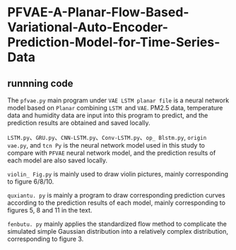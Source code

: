 # PFVAE-A-Planar-Flow-Based-Variational-Auto-Encoder-Prediction-Model-for-Time-Series-Data
## runnning code  
The ``pfvae.py`` main program under ``VAE LSTM planar file`` is a neural network model based on ``Planar`` combining ``LSTM ``and ``VAE``. PM2.5 data, temperature data and humidity data are input into this program to predict, and the prediction results are obtained and saved locally.    
  
``LSTM.py``、``GRU.py``、``CNN-LSTM.py``、``Conv-LSTM.py``、``op_ Blstm.py``, ``origin vae.py``, and ``tcn Py`` is the neural network model used in this study to compare with ``PFVAE`` neural network model, and the prediction results of each model are also saved locally.  
  
``violin_ Fig.py`` is mainly used to draw violin pictures, mainly corresponding to figure 6/8/10.  
  
``quxiantu. py`` is mainly a program to draw corresponding prediction curves according to the prediction results of each model, mainly corresponding to figures 5, 8 and 11 in the text.  
  
``fenbutu. py`` mainly applies the standardized flow method to complicate the simulated simple Gaussian distribution into a relatively complex distribution, corresponding to figure 3.  
